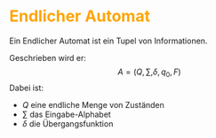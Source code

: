 # <font color = "orange">Endlicher Automat</font>
Ein Endlicher Automat ist ein Tupel von Informationen. 

Geschrieben wird er: $$A=(Q,\sum,\delta,q_0,F)$$
Dabei ist:
- $Q$ eine endliche Menge von Zuständen
- $\sum$ das Eingabe-Alphabet
- $\delta$ die Übergangsfunktion